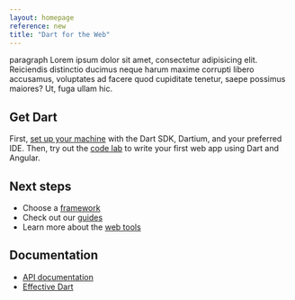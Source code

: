 ```yaml
---
layout: homepage
reference: new
title: "Dart for the Web"
---
```

paragraph Lorem ipsum dolor sit amet, consectetur adipisicing elit. Reiciendis distinctio ducimus neque harum maxime corrupti libero accusamus, voluptates ad facere quod cupiditate tenetur, saepe possimus maiores? Ut, fuga ullam hic.

## Get Dart

First, [set up your machine](/get-started/)
with the Dart SDK, Dartium, and your preferred IDE.
Then, try out the [code lab](/codelabs/ng2/)
to write your first web app using Dart and Angular.

## Next steps

* Choose a [framework](/frameworks)
* Check out our [guides](/guides/)
* Learn more about the [web tools](/tools/)

## Documentation

* [API documentation](https://api.dartlang.org/)
* [Effective Dart]({{site.dartlang}}/guides/effective-dart/)
